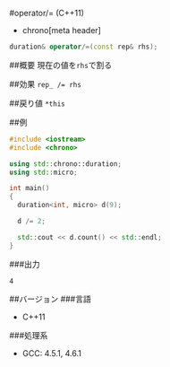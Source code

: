 #operator/= (C++11)
* chrono[meta header]

```cpp
duration& operator/=(const rep& rhs);
```

##概要
現在の値を`rhs`で割る


##効果
`rep_ /= rhs`


##戻り値
`*this`


##例
```cpp
#include <iostream>
#include <chrono>

using std::chrono::duration;
using std::micro;

int main()
{
  duration<int, micro> d(9);

  d /= 2;

  std::cout << d.count() << std::endl;
}
```


###出力
```
4
```


##バージョン
###言語
- C++11

###処理系
- GCC: 4.5.1, 4.6.1


